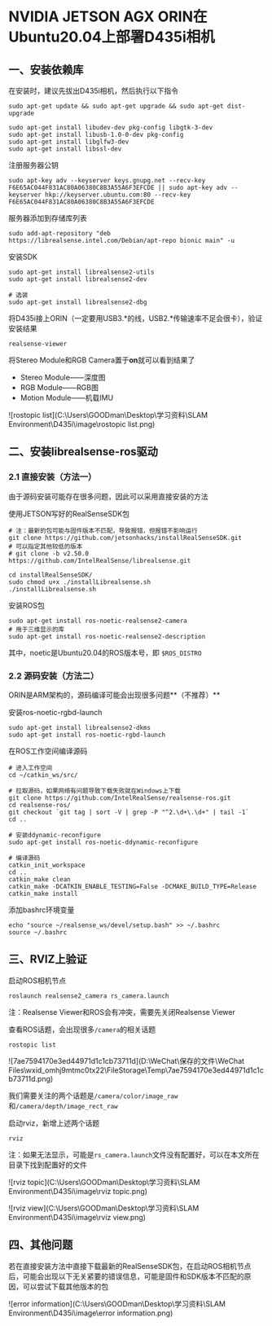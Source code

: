 # NVIDIA JETSON AGX ORIN在Ubuntu20.04上部署D435i相机



## 一、安装依赖库



在安装时，建议先拔出D435i相机，然后执行以下指令
```shell
sudo apt-get update && sudo apt-get upgrade && sudo apt-get dist-upgrade

sudo apt-get install libudev-dev pkg-config libgtk-3-dev
sudo apt-get install libusb-1.0-0-dev pkg-config
sudo apt-get install libglfw3-dev
sudo apt-get install libssl-dev
```



注册服务器公钥

```shell
sudo apt-key adv --keyserver keys.gnupg.net --recv-key F6E65AC044F831AC80A06380C8B3A55A6F3EFCDE || sudo apt-key adv --keyserver hkp://keyserver.ubuntu.com:80 --recv-key F6E65AC044F831AC80A06380C8B3A55A6F3EFCDE
```



服务器添加到存储库列表

```shel
sudo add-apt-repository "deb https://librealsense.intel.com/Debian/apt-repo bionic main" -u
```



安装SDK

```shell
sudo apt-get install librealsense2-utils
sudo apt-get install librealsense2-dev

# 选装
sudo apt-get install librealsense2-dbg
```



将D435i接上ORIN（一定要用USB3.\*的线，USB2.\*传输速率不足会很卡），验证安装结果

```shell
realsense-viewer
```



将Stereo Module和RGB Camera置于**on**就可以看到结果了

- Stereo Module——深度图
- RGB Module——RGB图
- Motion Module——机载IMU

![rostopic list](C:\Users\GOODman\Desktop\学习资料\SLAM Environment\D435i\image\rostopic list.png)



## 二、安装librealsense-ros驱动



### 2.1 直接安装（方法一）



由于源码安装可能存在很多问题，因此可以采用直接安装的方法

使用JETSON写好的RealSenseSDK包

```shell
# 注：最新的包可能与固件版本不匹配，导致报错，但报错不影响运行
git clone https://github.com/jetsonhacks/installRealSenseSDK.git
# 可以指定其他较低的版本
# git clone -b v2.50.0 https://github.com/IntelRealSense/librealsense.git

cd installRealSenseSDK/
sudo chmod u+x ./installLibrealsense.sh
./installLibrealsense.sh
```



安装ROS包

```shell
sudo apt-get install ros-noetic-realsense2-camera
# 用于三维显示的库
sudo apt-get install ros-noetic-realsense2-description
```

其中，noetic是Ubuntu20.04的ROS版本号，即 `$ROS_DISTRO`



### 2.2 源码安装（方法二）



ORIN是ARM架构的，源码编译可能会出现很多问题**（不推荐）**

安装ros-noetic-rgbd-launch

```shell
sudo apt-get install librealsense2-dkms
sudo apt-get install ros-noetic-rgbd-launch
```



在ROS工作空间编译源码

```shell
# 进入工作空间
cd ~/catkin_ws/src/

# 拉取源码，如果网络有问题导致下载失败就在Windows上下载
git clone https://github.com/IntelRealSense/realsense-ros.git
cd realsense-ros/
git checkout `git tag | sort -V | grep -P "^2.\d+\.\d+" | tail -1`
cd ..

# 安装ddynamic-reconfigure
sudo apt-get install ros-noetic-ddynamic-reconfigure

# 编译源码
catkin_init_workspace
cd ..
catkin_make clean
catkin_make -DCATKIN_ENABLE_TESTING=False -DCMAKE_BUILD_TYPE=Release
catkin_make install
```



添加bashrc环境变量

```shell
echo "source ~/realsense_ws/devel/setup.bash" >> ~/.bashrc
source ~/.bashrc
```



## 三、RVIZ上验证



启动ROS相机节点

```text
roslaunch realsense2_camera rs_camera.launch
```

注：Realsense Viewer和ROS会有冲突，需要先关闭Realsense Viewer



查看ROS话题，会出现很多`/camera`的相关话题

```shell
rostopic list
```

![7ae7594170e3ed44971d1c1cb73711d](D:\WeChat\保存的文件\WeChat Files\wxid_omhj9mtmc0tx22\FileStorage\Temp\7ae7594170e3ed44971d1c1cb73711d.png)

我们需要关注的两个话题是`/camera/color/image_raw`和`/camera/depth/image_rect_raw`



启动rviz，新增上述两个话题

```shell
rviz
```

注：如果无法显示，可能是`rs_camera.launch`文件没有配置好，可以在本文所在目录下找到配置好的文件

![rviz topic](C:\Users\GOODman\Desktop\学习资料\SLAM Environment\D435i\image\rviz topic.png)

![rviz view](C:\Users\GOODman\Desktop\学习资料\SLAM Environment\D435i\image\rviz view.png)

## 四、其他问题



若在直接安装方法中直接下载最新的RealSenseSDK包，在启动ROS相机节点后，可能会出现以下无关紧要的错误信息，可能是固件和SDK版本不匹配的原因，可以尝试下载其他版本的包

![error information](C:\Users\GOODman\Desktop\学习资料\SLAM Environment\D435i\image\error information.png)
